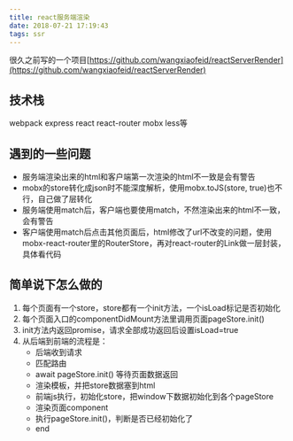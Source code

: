 ```yaml
---
title: react服务端渲染
date: 2018-07-21 17:19:43
tags: ssr
---
```


很久之前写的一个项目[https://github.com/wangxiaofeid/reactServerRender](https://github.com/wangxiaofeid/reactServerRender)

## 技术栈
webpack express react react-router mobx less等

## 遇到的一些问题
* 服务端渲染出来的html和客户端第一次渲染的html不一致是会有警告
* mobx的store转化成json时不能深度解析，使用mobx.toJS(store, true)也不行，自己做了层转化
* 服务端使用match后，客户端也要使用match，不然渲染出来的html不一致，会有警告
* 客户端使用match后点击其他页面后，html修改了url不改变的问题，使用mobx-react-router里的RouterStore，再对react-router的Link做一层封装，具体看代码

## 简单说下怎么做的
1. 每个页面有一个store，store都有一个init方法，一个isLoad标记是否初始化
2. 每个页面入口的componentDidMount方法里调用页面pageStore.init()
3. init方法内返回promise，请求全部成功返回后设置isLoad=true
4. 从后端到前端的流程是：
   * 后端收到请求
   * 匹配路由
   * await pageStore.init() 等待页面数据返回
   * 渲染模板，并把store数据塞到html
   * 前端js执行，初始化store，把window下数据初始化到各个pageStore
   * 渲染页面component
   * 执行pageStore.init()，判断是否已经初始化了
   * end